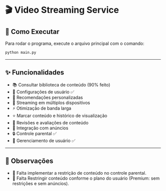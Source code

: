 # 🎬 Video Streaming Service

## 🚀 Como Executar

Para rodar o programa, execute o arquivo principal com o comando:

```bash
python main.py
```

---

## ✨ Funcionalidades

- 📚 Consultar biblioteca de conteúdo (90% feito)
- 👤 Configurações de usuário&nbsp;✅
- 🤖 Recomendações personalizadas
- 📱 Streaming em múltiplos dispositivos
- ⚡ Otimização de banda larga
- ⭐ Marcar conteúdo e histórico de visualização
- 📝 Revisões e avaliações de conteúdo
- 📢 Integração com anúncios
- 🔒 Controle parental&nbsp;✅
- 👥 Gerenciamento de usuário&nbsp;✅

---

## 📝 Observações

- 🔸 Falta implementar a restrição de conteúdo no controle parental.
- 🔸 Falta Restringir conteúdo conforme o plano do usuário (Premium: sem restrições e sem anúncios).
